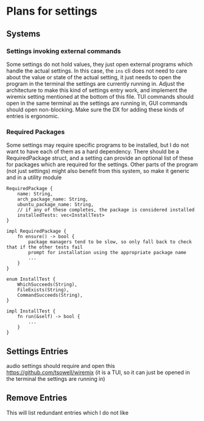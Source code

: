 # Plans for settings


## Systems

### Settings invoking external commands

Some settings do not hold values, they just open external programs which handle
the actual settings. In this case, the `ins` cli does not need to care about the value
or state of the actual setting, it just needs to open the program in the
terminal the settings are currently running in. 
Adjust the architecture to make this kind of settings entry work, and implement
the wiremix setting mentioned at the bottom of this file. 
TUI commands should open in the same terminal as the settings are running in,
GUI commands should open non-blocking. Make sure the DX for adding these kinds
of entries is ergonomic. 

### Required Packages

Some settings may require specific programs to be installed, but I do not want
to have each of them as a hard dependency. There should be a RequiredPackage
struct, and a setting can provide an optional list of these for packages which
are required for the settings. Other parts of the program (not just settings) might also benefit from this system, so make it generic and in a utility module

```
RequiredPackage {
    name: String,
    arch_package_name: String,
    ubuntu_package_name: String,
    // if any of these completes, the package is considered installed
    installedTests: vec<InstallTest>
}

impl RequiredPackage {
    fn ensure() -> bool {
        package managers tend to be slow, so only fall back to check that if the other tests fail
        prompt for installation using the appropriate package name
        ...
    }
}

enum InstallTest {
    WhichSucceeds(String),
    FileExists(String),
    CommandSucceeds(String),
}

impl InstallTest {
    fn run(&self) -> bool {
        ...
    }
}

```


## Settings Entries

audio settings should require and open this
https://github.com/tsowell/wiremix
(it is a TUI, so it can just be opened in the terminal the settings are running
in)

## Remove Entries

This will list redundant entries which I do not like
